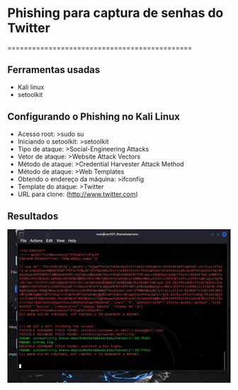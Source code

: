 # Phishing para captura de senhas do Twitter
=============================================
## Ferramentas usadas
* Kali linux
* setoolkit

## Configurando o Phishing no Kali Linux
* Acesso root: >sudo su
* Iniciando o setoolkit: >setoolkit
* Tipo de ataque: >Social-Engineering Attacks
* Vetor de ataque: >Website Attack Vectors
* Método de ataque: >Credential Harvester Attack Method
* Método de ataque: >Web Templates
* Obtendo o endereço da máquina: >ifconfig
* Template do ataque: >Twitter
* URL para clone: (http://www.twitter.com)

## Resultados
![Logo do Projeto](image/Phishing.png)